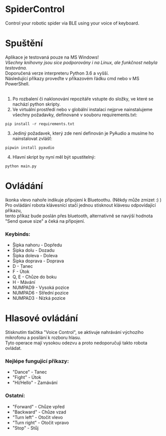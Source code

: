 # SpiderControl
Control your robotic spider via BLE using your voice of keyboard.

# Spuštění
Aplikace je testovaná pouze na MS Windows!<br>
*Všechny knihovny jsou sice podporovány i na Linux, ale funkčnost nebyla testována.*<br>
Doporučená verze interpreteru Python 3.6 a vyšší.<br>
Následující příkazy proveďte v příkazovém řádku cmd nebo v MS PowerShell.<br>
<br>
1. Po rozbalení či naklonování repozitáře vstupte do složky, ve které se nachází python skripty.<br>
2. Ve virtuální prostředí nebo v globální instalaci nejprve nainstalujeme všechny požadavky, definované v souboru requirements.txt:
```
pip install -r requirements.txt
```
3. Jediný požadavek, který zde není definován je PyAudio a musíme ho nainstalovat zvlášť:
```
pipwin install pyaudio
```
4. Hlavní skript by nyní měl být spustitelný:
```
python main.py
```

# Ovládání
Ikonka vlevo nahoře indikuje připojení k Bluetoothu. (Někdy může zmizet :) )<br>
Pro ovládání robota klávesnící stačí jednou stisknout klávesu odpovídající příkazu,<br>
tento příkaz bude poslán přes bluetooth, alternativně se navýší hodnota "Send queue size" a čeká na připojení.<br>

### Keybinds:
- Šipka nahoru - Dopředu
- Šipka dolu - Dozadu
- Šipka doleva - Doleva
- Šipka doprava - Doprava
- D - Tanec
- F - Útok
- Q, E - Chůze do boku
- H - Mávání
- NUMPAD9 - Vysoká pozice
- NUMPAD6 - Střední pozice
- NUMPAD3 - Nízká pozice

# Hlasové ovládání
Stisknutím tlačítka "Voice Control", se aktivuje nahrávání výchozího mikrofonu a posílání k rozboru hlasu.<br>
Tyto operace mají vysokou odezvu a proto nedoporučuji takto robota ovládat.<br>

### Nejlépe fungující příkazy:<br>
- "Dance" - Tanec
- "Fight" - Útok
- "Hi/Hello" - Zamávání

### Ostatní:
- "Forward" - Chůze vpřed
- "Backward" - Chůze vzad
- "Turn left" - Otočit vlevo
- "Turn right" - Otočit vpravo
- "Stop" - Stůj
